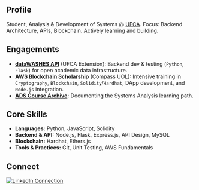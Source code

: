 ## Profile

Student, Analysis & Development of Systems @ [UFCA](https://ufca.edu.br/).
Focus: Backend Architecture, APIs, Blockchain.
Actively learning and building.

## Engagements

*   **[dataWASHES API](https://github.com/gesid/dataWASHES)** (UFCA Extension): Backend dev & testing (`Python`, `Flask`) for open academic data infrastructure.
*   **[AWS Blockchain Scholarship](https://github.com/vasconcel/crypto-submersion)** (Compass UOL): Intensive training in `Cryptography`, `Blockchain`, `Solidity`/`Hardhat`, DApp development, and `Node.js` integration.
*   **[ADS Course Archive](https://github.com/vasconcel/systems-analysis-development):** Documenting the Systems Analysis learning path.

## Core Skills

*   **Languages:** Python, JavaScript, Solidity
*   **Backend & API:** Node.js, Flask, Express.js, API Design, MySQL
*   **Blockchain:** Hardhat, Ethers.js
*   **Tools & Practices:** Git, Unit Testing, AWS Fundamentals

## Connect

<div>
  <a target="_blank" href="https://www.linkedin.com/in/vasconcel"><img src="https://img.shields.io/badge/LinkedIn-Connect-000000?style=for-the-badge&logo=linkedin&logoColor=FFFFFF" target="_blank" alt="LinkedIn Connection"></a>
</div>

